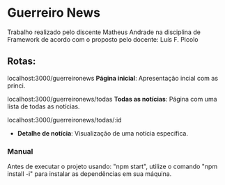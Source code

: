 # Guerreiro News

Trabalho realizado pelo discente Matheus Andrade na disciplina de Framework de acordo com o proposto pelo docente: Luís F. Picolo

## Rotas:

localhost:3000/guerreironews 
**Página inicial**: Apresentação incial com as princi.

localhost:3000/guerreironews/todas 
**Todas as notícias**: Página com uma lista de todas as notícias.

localhost:3000/guerreironews/todas/:id
- **Detalhe de notícia**: Visualização de uma notícia específica.

### Manual

Antes de executar o projeto usando: "npm start", utilize o comando "npm install -i" para instalar as dependências em sua máquina.
